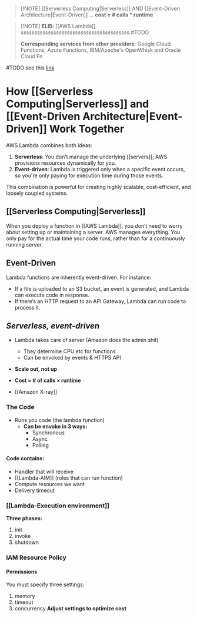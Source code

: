 > [!NOTE] [[Serverless Computing|Serverless]] AND [[Event-Driven Architecture|Event-Driven]] ... **cost = \# calls * runtime**


> [!NOTE] **ELI5:** [[AWS Lambda]]
> ssssssssssssssssssssssssssssssssssssssss #TODO
> 
> **Corresponding services from other providers:**
> Google Cloud Functions, Azure Functions, IBM/Apache's OpenWhisk and Oracle Cloud Fn

#TODO see this [link](https://www.usenix.org/conference/atc23/presentation/brooker) 

# How **[[Serverless Computing|Serverless]]** and **[[Event-Driven Architecture|Event-Driven]]** Work Together
AWS Lambda combines both ideas:
1. **Serverless**: You don’t manage the underlying [[servers]]; AWS provisions resources dynamically for you.
2. **Event-driven**: Lambda is triggered only when a specific event occurs, so you're only paying for execution time during those events.

This combination is powerful for creating highly scalable, cost-efficient, and loosely coupled systems.
## [[Serverless Computing|Serverless]]
When you deploy a function in [[AWS Lambda]], you don’t need to worry about setting up or maintaining a server. AWS manages everything. You only pay for the actual time your code runs, rather than for a continuously running server.
## Event-Driven
Lambda functions are inherently event-driven. For instance:
- If a file is uploaded to an S3 bucket, an event is generated, and Lambda can execute code in response.
- If there’s an HTTP request to an API Gateway, Lambda can run code to process it.


## **_Serverless, event-driven_**
- Lambda takes care of server (Amazon does the admin shit)
	- They determine CPU etc for functions
	- Can be envoked by events & HTTPS API
- **Scale out, not up**
- **Cost = \# of calls $\times$ runtime** 

- [[Amazon X-ray]]
### The Code
- Runs you code (the lambda function)
	- **Can be envoke in 3 ways:**
		- Synchronous
		- Async
		- Polling
#### Code contains:
- Handler that will receive
- [[Lambda-AIM]] (roles that can run function)
- Compute resources we want
- Delivery timeout
### [[Lambda-Execution environment]]
**Three phases:**
1. init
2. invoke
3. shutdown

### IAM Resource Policy
#### Permissions
You must specify three settings:
1. memory
2. timeout
3. concurrency
**Adjust settings to optimize cost**